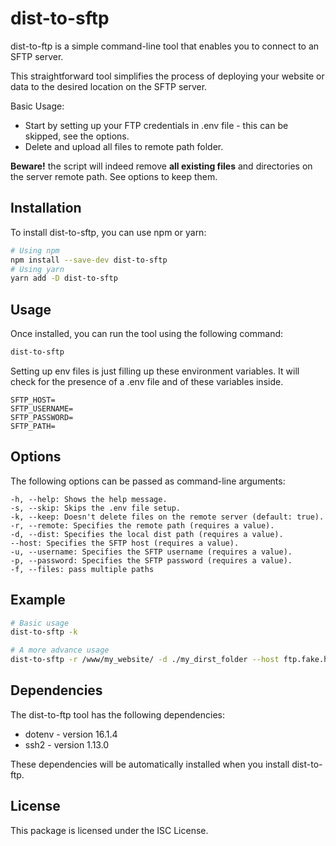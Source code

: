 # dist-to-sftp

dist-to-ftp is a simple command-line tool that enables you to connect to an SFTP server.

This straightforward tool simplifies the process of deploying your website or data to the desired location on the SFTP server.

Basic Usage:

- Start by setting up your FTP credentials in .env file - this can be skipped, see the options.
- Delete and upload all files to remote path folder.

**Beware!**
the script will indeed remove **all existing files** and directories on the server remote path.
See options to keep them.


##  Installation
To install dist-to-sftp, you can use npm or yarn:

```bash
# Using npm
npm install --save-dev dist-to-sftp
# Using yarn
yarn add -D dist-to-sftp
```

## Usage


Once installed, you can run the tool using the following command:

```bash
dist-to-sftp
```

Setting up env files is just filling up these environment variables. It will check for the presence of a .env file and of these variables inside.

``` plain
SFTP_HOST=
SFTP_USERNAME=
SFTP_PASSWORD=
SFTP_PATH=
```

## Options
The following options can be passed as command-line arguments:

```plain
-h, --help: Shows the help message.
-s, --skip: Skips the .env file setup.
-k, --keep: Doesn't delete files on the remote server (default: true).
-r, --remote: Specifies the remote path (requires a value).
-d, --dist: Specifies the local dist path (requires a value).
--host: Specifies the SFTP host (requires a value).
-u, --username: Specifies the SFTP username (requires a value).
-p, --password: Specifies the SFTP password (requires a value).
-f, --files: pass multiple paths
```


## Example

```bash
# Basic usage
dist-to-sftp -k

# A more advance usage
dist-to-sftp -r /www/my_website/ -d ./my_dirst_folder --host ftp.fake.hosting.domain.net -u my_username -p my_password
```



## Dependencies
The dist-to-ftp tool has the following dependencies:

- dotenv - version 16.1.4
- ssh2 - version 1.13.0

These dependencies will be automatically installed when you install dist-to-ftp.

## License
This package is licensed under the ISC License.
